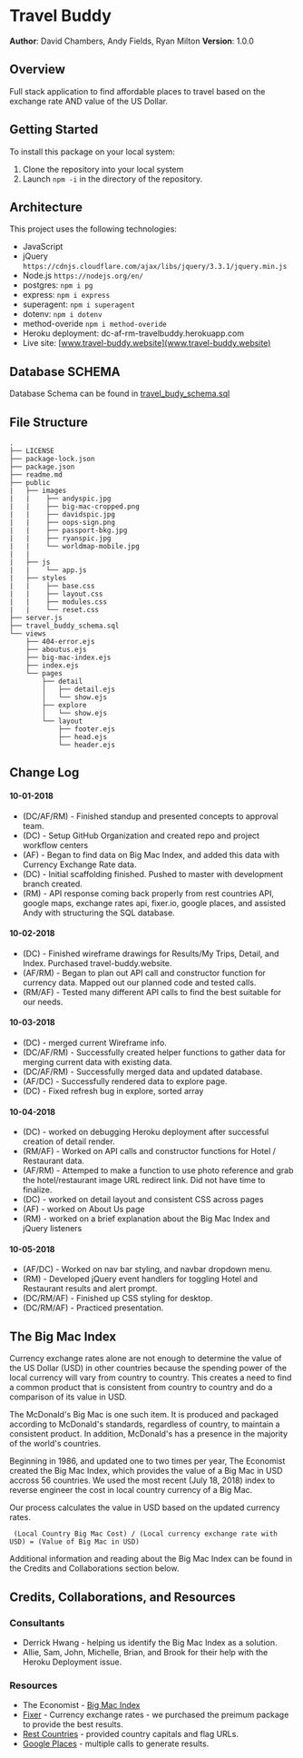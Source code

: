 # Travel Buddy
**Author**: David Chambers, Andy Fields, Ryan Milton
**Version**: 1.0.0

## Overview
Full stack application to find affordable places to travel based on the exchange rate AND value of the US Dollar.

## Getting Started
To install this package on your local system:
1. Clone the repository into your local system
2. Launch ```npm -i``` in the directory of the repository.

## Architecture
This project uses the following technologies:
* JavaScript
* jQuery ```https://cdnjs.cloudflare.com/ajax/libs/jquery/3.3.1/jquery.min.js```
* Node.js ```https://nodejs.org/en/```
* postgres: ```npm i pg ```
* express: ```npm i express```
* superagent: ```npm i superagent```
* dotenv: ```npm i dotenv```
* method-overide ```npm i method-overide```
* Heroku deployment: dc-af-rm-travelbuddy.herokuapp.com
* Live site: [www.travel-buddy.website](www.travel-buddy.website)

## Database SCHEMA
Database Schema can be found in [travel_budy_schema.sql](travel_budy_schema.sql)

## File Structure
```
.
├── LICENSE
├── package-lock.json
├── package.json
├── readme.md
├── public
|   ├── images
|   |    ├── andyspic.jpg
|   |    ├── big-mac-cropped.png
|   |    ├── davidspic.jpg
|   |    ├── oops-sign.png
|   |    ├── passport-bkg.jpg
|   |    ├── ryanspic.jpg
|   |    └── worldmap-mobile.jpg
|   |
|   ├── js
|   |    └── app.js
|   ├── styles
|   |    ├── base.css
|   |    ├── layout.css
|   |    ├── modules.css
|   |    └── reset.css
├── server.js
├── travel_buddy_schema.sql
└── views
    ├── 404-error.ejs
    ├── aboutus.ejs
    ├── big-mac-index.ejs
    ├── index.ejs   
    └── pages
        ├── detail
        │   ├── detail.ejs
        │   └── show.ejs
        ├── explore
        │   └── show.ejs
        └── layout
            ├── footer.ejs
            ├── head.ejs
            └── header.ejs
```

## Change Log
#### 10-01-2018
* (DC/AF/RM) - Finished standup and presented concepts to approval team.
* (DC) - Setup GitHub Organization and created repo and project workflow centers
* (AF) - Began to find data on Big Mac Index, and added this data with Currency Exchange Rate data.
* (DC) - Initial scaffolding finished.  Pushed to master with development branch created.
* (RM) - API response coming back properly from rest countries API, google maps, exchange rates api, fixer.io, google places, and assisted Andy with structuring the SQL database.

#### 10-02-2018
* (DC) - Finished wireframe drawings for Results/My Trips, Detail, and Index. Purchased travel-buddy.website.
* (AF/RM) - Began to plan out API call and constructor function for currency data. Mapped out our planned code and tested calls.
* (RM/AF) - Tested many different API calls to find the best suitable for our needs.

#### 10-03-2018
* (DC) - merged current Wireframe info.
* (DC/AF/RM) - Successfully created helper functions to gather data for merging current data with existing data.
* (DC/AF/RM) - Successfully merged data and updated database.
* (AF/DC) - Successfully rendered data to explore page.
* (DC) - Fixed refresh bug in explore, sorted array

#### 10-04-2018
* (DC) - worked on debugging Heroku deployment after successful creation of detail render.
* (RM/AF) - Worked on API calls and constructor functions for Hotel / Restaurant data.
* (AF/RM) - Attemped to make a function to use photo reference and grab the hotel/restaurant image URL redirect link. Did not have time to finalize.
* (DC) - worked on detail layout and consistent CSS across pages
* (AF) - worked on About Us page
* (RM) - worked on a brief explanation about the Big Mac Index and jQuery listeners

#### 10-05-2018
* (AF/DC) - Worked on nav bar styling, and navbar dropdown menu.
* (RM) - Developed jQuery event handlers for toggling Hotel and Restaurant results and alert prompt.
* (DC/RM/AF) - Finished up CSS styling for desktop.
* (DC/RM/AF) - Practiced presentation.

## The Big Mac Index
Currency exchange rates alone are not enough to determine the value of the US Dollar (USD) in other countries because the spending power of the local currency will vary from country to country.  This creates a need to find a common product that is consistent from country to country and do a comparison of its value in USD. 

The McDonald's Big Mac is one such item.  It is produced and packaged according to McDonald's standards, regardless of country, to maintain a consistent product.  In addition, McDonald's has a presence in the majority of the world's countries.

Beginning in 1986, and updated one to two times per year, The Economist created the Big Mac Index, which provides the value of a Big Mac in USD accross 56 countries.  We used the most recent (July 18, 2018) index to reverse engineer the cost in local country currency of a Big Mac.  

Our process calculates the value in USD based on the updated currency rates.

 ``` (Local Country Big Mac Cost) / (Local currency exchange rate with USD) = (Value of Big Mac in USD)```

Additional information and reading about the Big Mac Index can be found in the Credits and Collaborations section below.

## Credits, Collaborations, and Resources
### Consultants
* Derrick Hwang - helping us identify the Big Mac Index as a solution.
* Allie, Sam, John, Michelle, Brian, and Brook for their help with the Heroku Deployment issue.

### Resources
* The Economist - [Big Mac Index](https://www.statista.com/statistics/274326/big-mac-index-global-prices-for-a-big-mac/)
* [Fixer](fixer.io) - Currency exchange rates - we purchased the preimum package to provide the best results.
* [Rest Countries](restcountries.eu) - provided country capitals and flag URLs.
* [Google Places](https://developers.google.com/places/web-service/intro) - multiple calls to generate results.
